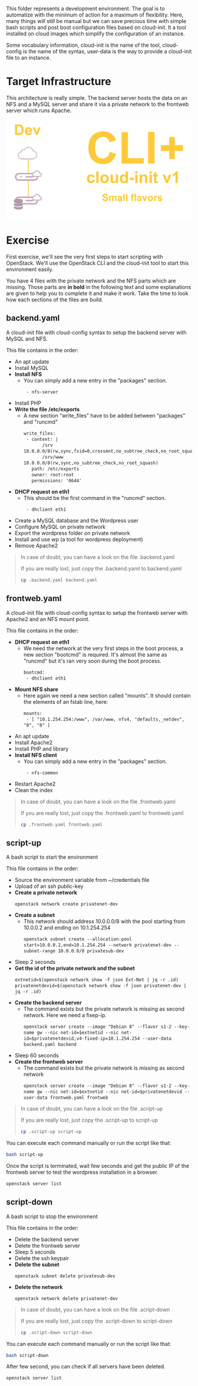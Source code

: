 This folder represents a development environment. The goal is to automatize with the minimum of action for a maximum of flexibility. Here, many things will still be manual but we can save precious time with simple bash scripts and post boot configuration files based on cloud-init. It a tool installed on cloud images which simplify the configuration of an instance.

Some vocabulary information, cloud-init is the name of the tool, cloud-config is the name of the syntax, user-data is the way to provide a cloud-init file to an instance.

# Target Infrastructure

This architecture is really simple. The backend server hosts the data on an NFS and a MySQL server and share it via a private network to the frontweb server which runs Apache.

![Test architecture](./content/arch.png)

# Exercise

First exercise, we'll see the very first steps to start scripting with OpenStack. We'll use the OpenStack CLI and the cloud-init tool to start this environment easily.

You have 4 files with the private network and the NFS parts which are missing. Those parts are **in bold** in the following text and some explanations are given to help you to complete it and make it work. Take the time to look how each sections of the files are build.

## backend.yaml

A cloud-init file with cloud-config syntax to setup the backend server with MySQL and NFS.

This file contains in the order:

  * An apt update
  * Install MySQL
  * **Install NFS**
    * You can simply add a new entry in the "packages" section.
      ```
       - nfs-server
      ```
  * Install PHP
  * **Write the file /etc/exports**
    * A new section "write_files" have to be added between "packages" and "runcmd"
      ```
      write_files:
       - content: |
             /srv        10.0.0.0/8(rw,sync,fsid=0,crossmnt,no_subtree_check,no_root_squash)
             /srv/www    10.0.0.0/8(rw,sync,no_subtree_check,no_root_squash)
         path: /etc/exports
         owner: root:root
         permissions: '0644'
      ```
  * **DHCP request on eth1**
    * This should be the first command in the "runcmd" section.
      ```
       - dhclient eth1
      ```
  * Create a MySQL database and the Wordpress user
  * Configure MySQL on private network
  * Export the wordpress folder on private network
  * Install and use wp (a tool for wordpress deployment)
  * Remove Apache2

> In case of doubt, you can have a look on the file .backend.yaml
> 
> If you are really lost, just copy the .backend.yaml to backend.yaml
> ```bash
> cp .backend.yaml backend.yaml
> ```

## frontweb.yaml

A cloud-init file with cloud-config syntax to setup the frontweb server with Apache2 and an NFS mount point.

This file contains in the order:

  * **DHCP request on eth1**
    * We need the network at the very first steps in the boot process, a new section "bootcmd" is required. It's almost the same as "runcmd" but it's ran very soon during the boot process.
      ```
      bootcmd:
       - dhclient eth1
      ```
  * **Mount NFS share**
    * Here again we need a new section called "mounts". It should contain the elements of an fstab line, here:
      ```
      mounts:
       - [ "10.1.254.254:/www", /var/www, nfs4, "defaults,_netdev", "0", "0" ]
      ```
  * An apt update
  * Install Apache2
  * Install PHP and library
  * **Install NFS client**
    * You can simply add a new entry in the "packages" section.
      ```
       - nfs-common
      ```
  * Restart Apache2
  * Clean the index

> In case of doubt, you can have a look on the file .frontweb.yaml
> 
> If you are really lost, just copy the .frontweb.yaml to frontweb.yaml
> ```bash
> cp .frontweb.yaml frontweb.yaml
> ```

## script-up

A bash script to start the environment

This file contains in the order:

  * Source the environment variable from ~/credentials file
  * Upload of an ssh public-key
  * **Create a private network**
    ```
    openstack network create privatenet-dev
    ```
  * **Create a subnet**
    * This network should address 10.0.0.0/8 with the pool starting from 10.0.0.2 and ending on 10.1.254.254
      ```
      openstack subnet create --allocation-pool start=10.0.0.2,end=10.1.254.254 --network privatenet-dev --subnet-range 10.0.0.0/8 privatesub-dev
      ```
  * Sleep 2 seconds
  * **Get the id of the private network and the subnet**
    ```
    extnetid=$(openstack network show -f json Ext-Net | jq -r .id)
    privatenetdevid=$(openstack network show -f json privatenet-dev | jq -r .id)
    ```
  * **Create the backend server**
    * The command exists but the private network is missing as second network. Here we need a fixep-ip.
      ```
      openstack server create --image "Debian 8" --flavor s1-2 --key-name gw --nic net-id=$extnetid --nic net-id=$privatenetdevid,v4-fixed-ip=10.1.254.254 --user-data backend.yaml backend
      ```
  * Sleep 60 seconds
  * **Create the frontweb server**
    * The command exists but the private network is missing as second network
      ```
      openstack server create --image "Debian 8" --flavor s1-2 --key-name gw --nic net-id=$extnetid --nic net-id=$privatenetdevid --user-data frontweb.yaml frontweb
      ```

> In case of doubt, you can have a look on the file .script-up
> 
> If you are really lost, just copy the .script-up to script-up
> ```bash
> cp .script-up script-up
> ```

You can execute each command manually or run the script like that:
```bash
bash script-up
```

Once the script is terminated, wait few seconds and get the public IP of the frontweb server to test the wordpress installation in a browser.
```bash
openstack server list
```

## script-down

A bash script to stop the environment

This file contains in the order:

  * Delete the backend server
  * Delete the frontweb server
  * Sleep 5 seconds
  * Delete the ssh keypair
  * **Delete the subnet**
    ```
    openstack subnet delete privatesub-dev
    ```
  * **Delete the network**
    ```
    openstack network delete privatenet-dev
    ```

> In case of doubt, you can have a look on the file .script-down
> 
> If you are really lost, just copy the .script-down to script-down
> ```bash
> cp .script-down script-down
> ```

You can execute each command manually or run the script like that:
```bash
bash script-down
```

After few second, you can check if all servers have been deleted.
```bash
openstack server list
```
